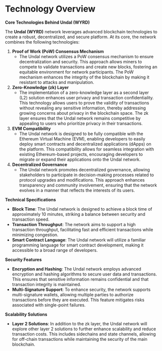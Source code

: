 # Technology Overview

**Core Technologies Behind Undal (WYRD)**

The **Undal (WYRD)** network leverages advanced blockchain technologies to create a robust, decentralized, and secure platform. At its core, the network combines the following technologies:

1. **Proof of Work (PoW) Consensus Mechanism**
   * The Undal network utilizes a PoW consensus mechanism to ensure decentralization and security. This approach allows miners to compete to validate transactions and create new blocks, fostering an equitable environment for network participants. The PoW mechanism enhances the integrity of the blockchain by making it resistant to attacks and manipulation.
2. **Zero-Knowledge (zk) Layer**
   * The implementation of a zero-knowledge layer as a second layer (L2) solution enhances user privacy and transaction confidentiality. This technology allows users to prove the validity of transactions without revealing any sensitive information, thereby addressing growing concerns about privacy in the blockchain space. The zk layer ensures that the Undal network remains competitive by appealing to users who prioritize privacy in their transactions.
3. **EVM Compatibility**
   * The Undal network is designed to be fully compatible with the Ethereum Virtual Machine (EVM), enabling developers to easily deploy smart contracts and decentralized applications (dApps) on the platform. This compatibility allows for seamless integration with existing Ethereum-based projects, encouraging developers to migrate or expand their applications onto the Undal network.
4. **Decentralized Governance**
   * The Undal network promotes decentralized governance, allowing stakeholders to participate in decision-making processes related to protocol upgrades and modifications. This approach enhances transparency and community involvement, ensuring that the network evolves in a manner that reflects the interests of its users.

**Technical Specifications**

* **Block Time**: The Undal network is designed to achieve a block time of approximately 10 minutes, striking a balance between security and transaction speed.
* **Transaction Throughput**: The network aims to support a high transaction throughput, facilitating fast and efficient transactions while minimizing congestion.
* **Smart Contract Language**: The Undal network will utilize a familiar programming language for smart contract development, making it accessible to a broad range of developers.

**Security Features**

* **Encryption and Hashing**: The Undal network employs advanced encryption and hashing algorithms to secure user data and transactions. This ensures that sensitive information remains confidential and that transaction integrity is maintained.
* **Multi-Signature Support**: To enhance security, the network supports multi-signature wallets, allowing multiple parties to authorize transactions before they are executed. This feature mitigates risks associated with single-point failures.

**Scalability Solutions**

* **Layer 2 Solutions**: In addition to the zk layer, the Undal network will explore other layer 2 solutions to further enhance scalability and reduce transaction costs. This includes sidechains and state channels, allowing for off-chain transactions while maintaining the security of the main blockchain.
